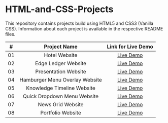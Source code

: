 # HTML-and-CSS-Projects

This repository contains projects build using HTML5 and CSS3 (Vanilla CSS). Information about each project is available in the respective README files.


| # | Project Name | Link for Live Demo
| :-: | :----------------------------: | :-----------------------------------------------------------------: |
| 01  | Hotel Website                  | [Live Demo](https://focused-thompson-2db155.netlify.app/index.html) |
| 02  | Edge Ledger Website            | [Live Demo](https://competent-montalcini-1ff6c9.netlify.app/)       |
| 03  | Presentation Website           | [Live Demo](https://stupefied-kowalevski-3623e5.netlify.app/)       |
| 04  | Hamburger Menu Overlay Website | [Live Demo](https://gracious-spence-31e491.netlify.app/)            |
| 05  | Knowledge Timeline Website     | [Live Demo](https://nostalgic-babbage-5891ac.netlify.app/)          |
| 06  | Quick Dropdown Menu Website    | [Live Demo](https://wonderful-lichterman-0fc76f.netlify.app/)       |
| 07  | News Grid Website              | [Live Demo](https://sharp-villani-89155f.netlify.app/)              |
| 08  | Portfolio Website              | [Live Demo](https://compassionate-lamport-45e6ed.netlify.app/)      |
